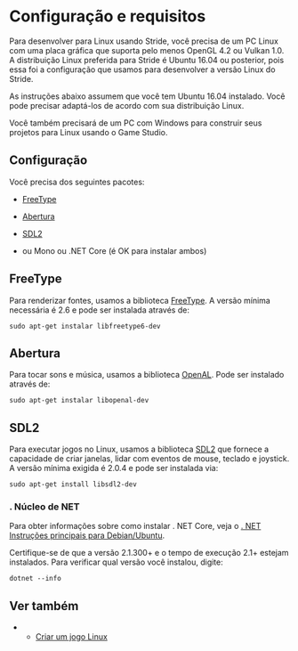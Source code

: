 # Configuração e requisitos

Para desenvolver para Linux usando Stride, você precisa de um PC Linux com uma placa gráfica que suporta pelo menos OpenGL 4.2 ou Vulkan 1.0. A distribuição Linux preferida para Stride é Ubuntu 16.04 ou posterior, pois essa foi a configuração que usamos para desenvolver a versão Linux do Stride.

As instruções abaixo assumem que você tem Ubuntu 16.04 instalado. Você pode precisar adaptá-los de acordo com sua distribuição Linux.

Você também precisará de um PC com Windows para construir seus projetos para Linux usando o Game Studio.

## Configuração

Você precisa dos seguintes pacotes:

* [FreeType](#freetype)

* [Abertura](#openal)

* [SDL2](#sdl2)

* ou Mono ou .NET Core (é OK para instalar ambos)

## FreeType

Para renderizar fontes, usamos a biblioteca [FreeType](https://www.freetype.org/). A versão mínima necessária é 2.6 e pode ser instalada através de:

```
sudo apt-get instalar libfreetype6-dev
```

## Abertura

Para tocar sons e música, usamos a biblioteca [OpenAL](https://www.openal.org/). Pode ser instalado através de:

```
sudo apt-get instalar libopenal-dev
```

## SDL2

Para executar jogos no Linux, usamos a biblioteca [SDL2](https://www.libsdl.org/) que fornece a capacidade de criar janelas, lidar com eventos de mouse, teclado e joystick. A versão mínima exigida é 2.0.4 e pode ser instalada via:

```
sudo apt-get install libsdl2-dev
```

### . Núcleo de NET

Para obter informações sobre como instalar . NET Core, veja o [. NET Instruções principais para Debian/Ubuntu](https://docs.microsoft.com/en-us/dotnet/core/linux-prerequisites?tabs=netcore2x).

Certifique-se de que a versão 2.1.300+ e o tempo de execução 2.1+ estejam instalados. Para verificar qual versão você instalou, digite:

```
dotnet --info
```

## Ver também

* 
   * [Criar um jogo Linux](create-a-linux-game.md)
